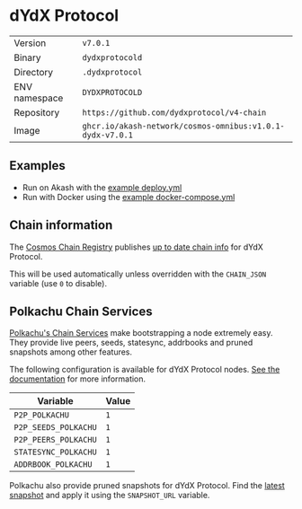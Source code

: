 # dYdX Protocol

| | |
|---|---|
|Version|`v7.0.1`|
|Binary|`dydxprotocold`|
|Directory|`.dydxprotocol`|
|ENV namespace|`DYDXPROTOCOLD`|
|Repository|`https://github.com/dydxprotocol/v4-chain`|
|Image|`ghcr.io/akash-network/cosmos-omnibus:v1.0.1-dydx-v7.0.1`|

## Examples

- Run on Akash with the [example deploy.yml](./deploy.yml)
- Run with Docker using the [example docker-compose.yml](./docker-compose.yml)

## Chain information

The [Cosmos Chain Registry](https://github.com/cosmos/chain-registry) publishes [up to date chain info](https://raw.githubusercontent.com/cosmos/chain-registry/master/dydx/chain.json) for dYdX Protocol.

This will be used automatically unless overridden with the `CHAIN_JSON` variable (use `0` to disable).

## Polkachu Chain Services

[Polkachu's Chain Services](https://www.polkachu.com/) make bootstrapping a node extremely easy. They provide live peers, seeds, statesync, addrbooks and pruned snapshots among other features.

The following configuration is available for dYdX Protocol nodes. [See the documentation](../README.md#polkachu-services) for more information.

|Variable|Value|
|---|---|
|`P2P_POLKACHU`|`1`|
|`P2P_SEEDS_POLKACHU`|`1`|
|`P2P_PEERS_POLKACHU`|`1`|
|`STATESYNC_POLKACHU`|`1`|
|`ADDRBOOK_POLKACHU`|`1`|

Polkachu also provide pruned snapshots for dYdX Protocol. Find the [latest snapshot](https://polkachu.com/tendermint_snapshots/akash) and apply it using the `SNAPSHOT_URL` variable.
